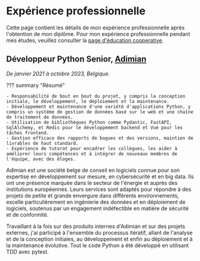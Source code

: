 # Expérience professionnelle
Cette page contient les détails de mon expérience professionnelle après l'obtention de mon diplôme.
Pour mon expérience professionnelle pendant mes études, veuillez consulter la [page d'éducation cooperative](coop.md).

## Développeur Python Senior, [Adimian](https://www.adimian.com/)
_De janvier 2021 à octobre 2023, Belgique._

??? summary "Résumé"

    - Responsabilité de bout en bout du projet, y compris la conception initiale, le développement, le déploiement et la maintenance.
    - Développement et maintenance d'une variété d'applications Python, y compris un système de gestion de données basé sur le web et une chaîne de traitement de données.
    - Utilisation de bibliothèques Python comme Pydantic, FastAPI, SqlAlchemy, et Redis pour le développement backend et Vue pour les tâches frontend.
    - Gestion efficace des rapports de bogues et des versions, maintien de livrables de haut standard.
    - Expérience de tutorat pour encadrer les collègues, les aider à améliorer leurs compétences et à intégrer de nouveaux membres de l'équipe, avec des éloges.

Adimian est une société belge de conseil en logiciels connue pour son expertise en développement sur mesure, en cybersécurité et en big data.
Ils ont une présence marquée dans le secteur de l'énergie et auprès des institutions européennes.
Leurs services sont adaptés pour répondre à des projets de petite et grande envergure dans différents environnements,
excelle particulièrement en ingénierie des données et en déploiement de logiciels, soutenus par un engagement indéfectible en matière de sécurité et de conformité.

Travaillant à la fois sur des produits internes d'Adimian et sur des projets externes, j'ai participé à l'ensemble du processus itératif,
allant de l'analyse et de la conception initiales, au développement et enfin au déploiement et à la maintenance évolutive.
Tout le code Python a été développé en utilisant TDD avec pytest.

J'ai commencé avec un petit projet chez Adimian, où j'ai eu ma première expérience de développement web en utilisant FastAPI et VueJS.
J'ai ensuite développé un outil de génération de schémas SVG pour une entreprise de photonique,
et j'ai poursuivi en développant un autre outil qui permettait à l'utilisateur de visualiser et de naviguer dans ces schémas.

J'ai également travaillé sur un outil de vote de gouvernance utilisé par divers opérateurs de systèmes de transmission d'énergie (TSO) à travers l'Europe.
L'outil avait été développé par Adimian en utilisant FastAPI, Vue, et VueX,
et j'ai fourni un soutien crucial en résolvant les bugs et en développant de nouvelles fonctionnalités à la demande du client.

J'ai été envoyé à un Centre de Coordination Régional pour les TSO européens en avril 2022.
Mon rôle impliquait une responsabilité de bout en bout du projet, allant de la conception initiale à la finalisation,
suivi d'une maintenance proactive et réactive.

Notre flux de travail consistait en des sprints bimensuels, où je faisais du développement de code et de la documentation, ainsi que la révision et le test du code écrit par mes collègues.
La pile technologique comprenait principalement Python, où j'utilisais des bibliothèques comme
Pydantic, FastAPI, SqlAlchemy, et Redis pour le développement backend ; et Vue pour les tâches frontend.
Dans certains cas, j'ai conçu et mis en œuvre des scripts ad hoc, géré les versions, et répondu efficacement aux rapports de bugs,
maintenant le haut standard de nos livrables.

En plus du travail de projet, j'ai également assumé un rôle de mentor.
J'ai utilisé mon expérience de tutorat et mes connaissances techniques pour aider les collègues à améliorer leurs compétences et à intégrer les nouveaux membres de l'équipe,
guidant leur intégration dans notre environnement de travail dynamique.
J'ai également introduit de nouvelles techniques et méthodologies.

J'ai été très apprécié pour ma patience et ma compréhension lors de la révision, de l'explication ou de l'enseignement, ainsi que pour la rapidité et la qualité de mon propre code.

## Développeur Python Senior, [Yields.io](https://www.yields.io/)
_Décembre 2019 à août 2020, Bruxelles, Belgique._

??? summary "Résumé"

    - A été le principal développeur Python, travaillant sur le cœur de la plateforme.
    - A refactorisé et stabilisé la base de code, ajouté des tests, corrigé des bogues, et développé de nouvelles fonctionnalités.
    - A travaillé sur la migration automatique et les tests du code et des artefacts du client avec des augmentations de version, et déprécié les anciennes fonctionnalités.
    - A déplacé les tests d'intégration pour qu'ils ne dépendent plus de mocks vers des tests qui fonctionnaient avec un environnement Docker déployé.

Yields.io est la première entreprise à développer un système de gestion automatisée des risques de modèles basé sur l'IA à l'échelle de l'entreprise
avec une plateforme conçue pour soutenir le cycle de vie complet du modèle.
Ils offrent principalement leurs services au secteur financier, les petites banques régionales automatisant l'effort de validation des modèles,
et les grandes institutions rationalisant et mettant à l'échelle leurs modèles.

J'étais le développeur Python principal chez Yields.
Le cœur de la plateforme est écrit en Python, et communique avec une API backend écrite en Scala.
Jupyter est utilisé par les clients pour exécuter leurs algorithmes. J'ai refactorisé et stabilisé la base de code, ajouté des tests, corrigé des bugs,
développé de nouvelles fonctionnalités que l'entreprise ou les clients demandaient, et ajouté des notebooks Jupyter orientés client.

Par exemple, j'ai séparé ce qui était un monolithe en trois packages distincts qui pouvaient être déployés indépendamment.
Cela a également permis aux clients d'implémenter leur propre algorithme en utilisant notre plateforme comme base au cas où ils voulaient les garder propriétaires.

De plus, j'ai utilisé pytest pour écrire des milliers de tests unitaires pour du code précédemment non testé,
et refactorisé des fonctions individuelles pour les rendre plus testables.
Cela nous a permis de détecter de nouveaux bogues et d'identifier des zones où la fonctionnalité différait de la conception.

J'ai travaillé sur la migration automatique et le test du code et des artefacts du client avec des augmentations de version, et déprécié les anciennes fonctionnalités.
J'ai également aidé les collègues quand ils avaient des questions sur certaines parties de la base de code.

Vers la fin, je déplaçais les tests d'intégration pour qu'ils ne dépendent plus de mocks qui ne suivaient pas les changements de l'API,
vers des tests qui pouvaient fonctionner avec un environnement Docker déployé.

## Ingénieur en Automatisation Industrielle, [Kapernikov](https://www.kapernikov.com/)
_De mars à octobre 2019, Bruxelles, Belgique._

??? summary "Résumé"

    - Développé un système de surveillance pour une bande transporteuse en utilisant Python 3 et ROS.
    - Utilisé un profileur laser et une caméra pour l'identification d'objets et créé une représentation 3D de la bande transporteuse.
    - Détecté des objets potentiellement perturbateurs en temps réel et produit des visualisations pour le système de gestion vidéo du client.
    - Corrigé des bogues dans le code C++ et créé un nœud ROS autonome pour la communication avec la caméra.

Kapernikov est une société de conseil spécialisée en automatisation industrielle et en Industrie 4.0.
Le client avait des objets de formes irrégulières sur une longue bande transporteuse, certains d'entre eux bloquaient la bande et causaient de longs retards.

J'ai développé un système de surveillance pour la bande transporteuse, en utilisant principalement Python 3 et ROS.
J'ai utilisé un profileur laser et une caméra pour identifier les points les plus hauts dans le plan du laser,
et transformé cela en coordonnées physiques en utilisant un code de calibration personnalisé écrit en Python.

En connaissant la vitesse de la bande grâce à un encodeur connecté, j'ai pu créer une représentation 3D de la bande transporteuse.
Celle-ci a été analysée, et des objets potentiellement perturbateurs ont été détectés en temps réel.
Des visualisations ont été produites et annotées, puis envoyées au système de gestion vidéo du client.

La caméra avait des pilotes en C++, ainsi que du code C++ interne qui contenait quelques bogues que j'ai corrigés.
J'ai créé un nœud ROS autonome qui communiquait avec la caméra et ne transmettait que les données nécessaires au reste du système.
Tous les autres nœuds ROS, transformations et analyses étaient écrits en Python.

## Data Scientist, [Sentiance](https://www.sentiance.com/)
_Février à décembre 2018, Anvers, Belgique._

??? summary "Résumé"

    - A déplacé la base de code de l'entreprise de Python 2 à Python 3.
    - A refactorisé la fonctionnalité de base en composants plus modulaires, vérifié et construit des modèles d'apprentissage automatique dans numpy et scikit-learn.
    - A utilisé pyspark pour augmenter l'efficacité du code en parallélisant, ou pour ajouter de nouvelles fonctionnalités.
    - A créé plusieurs conteneurs docker et fichiers docker-compose pour automatiser la mise en place et la destruction de l'environnement.
    - A travaillé à la standardisation des contenus de l'index DevPI en utilisant Pipenv.

Sentiance transforme les données des capteurs IOT provenant par exemple de téléphones mobiles en données perspicaces,
telles que le segment de la population auquel appartient un utilisateur, ainsi que ses actions actuelles et futures prévues.
Le cœur de la base de code était écrit en Python 2, qui a atteint sa fin de vie le 1er janvier 2020.

Mon rôle principal consistait à déplacer la base de code de l'entreprise de Python 2 à Python 3.
J'ai refactorisé la fonctionnalité de base en composants plus modulaires, vérifié et construit des modèles d'apprentissage automatique dans numpy et scikit-learn,
et utilisé pyspark pour augmenter l'efficacité du code en parallélisant, ou pour ajouter de nouvelles fonctionnalités.

Séparément, j'ai amélioré la productivité des développeurs en créant plusieurs conteneurs docker et fichiers docker-compose
pour automatiser la mise en place et la destruction de l'environnement. Vers la fin, j'ai également travaillé à la standardisation des contenus de l'index DevPI en utilisant Pipenv.

